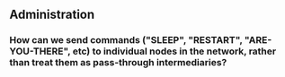 
## Administration

### How can we send commands ("SLEEP", "RESTART", "ARE-YOU-THERE", etc) to individual nodes in the network, rather than treat them as pass-through intermediaries?

